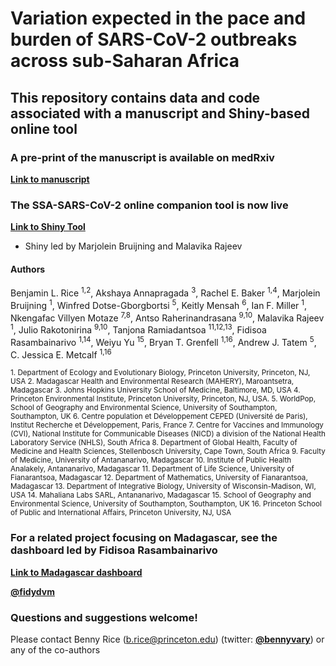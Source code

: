 # Variation expected in the pace and burden of SARS-CoV-2 outbreaks across sub-Saharan Africa

## This repository contains data and code associated with a manuscript and Shiny-based online tool

### A pre-print of the manuscript is available on medRxiv

**[Link to manuscript](https://www.medrxiv.org/content/10.1101/2020.07.23.20161208v1)**

### The SSA-SARS-CoV-2 online companion tool is now live

**[Link to Shiny Tool](https://labmetcalf.shinyapps.io/covid19-burden-africa/)**

- Shiny led by Marjolein Bruijning and Malavika Rajeev

#### Authors

Benjamin L. Rice <sup>1,2</sup>, Akshaya Annapragada <sup>3</sup>, Rachel E. Baker <sup>1,4</sup>, Marjolein Bruijning <sup>1</sup>, Winfred Dotse-Gborgbortsi <sup>5</sup>, Keitly Mensah <sup>6</sup>, Ian F. Miller <sup>1</sup>, Nkengafac Villyen Motaze <sup>7,8</sup>, Antso Raherinandrasana <sup>9,10</sup>, Malavika Rajeev <sup>1</sup>, Julio Rakotonirina <sup>9,10</sup>, Tanjona Ramiadantsoa <sup>11,12,13</sup>, Fidisoa Rasambainarivo <sup>1,14</sup>, Weiyu Yu <sup>15</sup>, Bryan T. Grenfell <sup>1,16</sup>, Andrew J. Tatem <sup>5</sup>, C. Jessica E. Metcalf <sup>1,16</sup>

<sup>
1. Department of Ecology and Evolutionary Biology, Princeton University, Princeton, NJ, USA
2. Madagascar Health and Environmental Research (MAHERY), Maroantsetra, Madagascar
3. Johns Hopkins University School of Medicine, Baltimore, MD, USA
4. Princeton Environmental Institute, Princeton University, Princeton, NJ, USA.
5. WorldPop, School of Geography and Environmental Science, University of Southampton, Southampton, UK
6. Centre population et Développement CEPED (Université de Paris), Institut Recherche et Développement, Paris, France
7. Centre for Vaccines and Immunology (CVI), National Institute for Communicable Diseases (NICD) a division of the National Health Laboratory Service (NHLS), South Africa
8. Department of Global Health, Faculty of Medicine and Health Sciences, Stellenbosch University, Cape Town, South Africa
9. Faculty of Medicine, University of Antananarivo, Madagascar
10. Institute of Public Health Analakely, Antananarivo, Madagascar
11. Department of Life Science, University of Fianarantsoa, Madagascar
12. Department of Mathematics, University of Fianarantsoa, Madagascar
13. Department of Integrative Biology, University of Wisconsin-Madison, WI, USA
14. Mahaliana Labs SARL, Antananarivo, Madagascar
15. School of Geography and Environmental Science, University of Southampton, Southampton, UK
16. Princeton School of Public and International Affairs, Princeton University, NJ, USA
</sup>

### For a related project focusing on Madagascar, see the dashboard led by Fidisoa Rasambainarivo

**[Link to Madagascar dashboard](https://www.covid19mg.org/)**

**[@fidydvm](https://twitter.com/fidydvm/)**

### Questions and suggestions welcome!

Please contact Benny Rice (b.rice@princeton.edu) (twitter: **[@bennyvary](https://twitter.com/bennyvary/)**) or any of the co-authors
          


